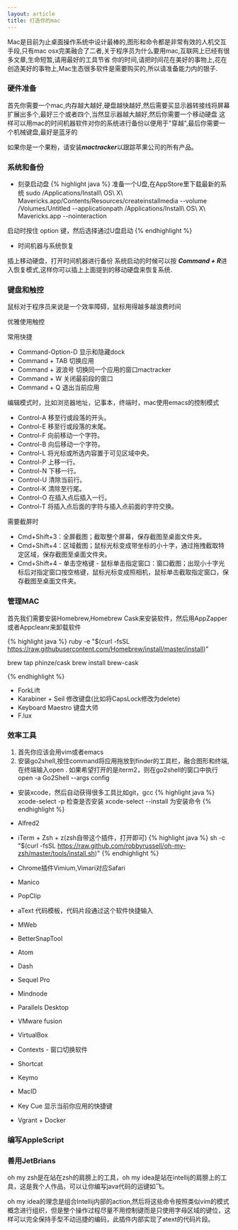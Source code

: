 ```yaml
---
layout: article
title: 打造你的mac
---
```

Mac是目前为止桌面操作系统中设计最棒的,图形和命令都是非常有效的人机交互手段,只有mac osx完美融合了二者,关于程序员为什么要用mac,互联网上已经有很多文章,生命短暂,请用最好的工具节省
你的时间,请把时间花在美好的事物上,花在创造美好的事物上,Mac生态很多软件是需要购买的,所以请准备能力内的银子.

### 硬件准备
首先你需要一个mac,内存越大越好,硬盘越快越好,然后需要买显示器转接线将屏幕扩展出多个,最好三个或者四个,当然显示器越大越好,然后你需要一个移动硬盘
这样可以用mac的时间机器软件对你的系统进行备份以便用于"穿越",最后你需要一个机械键盘,最好是蓝牙的

如果你是一个果粉，请安装***mactracker***以跟踪苹果公司的所有产品。

### 系统和备份

* 刻录启动盘
{% highlight java %}
准备一个U盘,在AppStore里下载最新的系统
sudo /Applications/Install\ OS\ X\ Mavericks.app/Contents/Resources/createinstallmedia --volume 
/Volumes/Untitled --applicationpath /Applications/Install\ OS\ X\ Mavericks.app --nointeraction

启动时按住 option 键，然后选择通过U盘启动
{% endhighlight %}

* 时间机器与系统恢复

插上移动硬盘，打开时间机器进行备份
系统启动的时候可以按 ***Command + R***进入恢复模式,这样你可以插上上面提到的移动硬盘来恢复系统.


### 键盘和触控

鼠标对于程序员来说是一个效率障碍，鼠标用得越多越浪费时间

优雅使用触控

常用快捷

* Command-Option-D 显示和隐藏dock
* Command + TAB 切换应用
* Command + 波浪号 切换同一个应用的窗口mactracker
* Command + W 关闭最前段的窗口
* Command + Q 退出当前应用

编辑模式时，比如浏览器地址，记事本，终端时，mac使用emacs的控制模式

* Control-A 移至行或段落的开头。
* Control-E 移至行或段落的末尾。
* Control-F 向前移动一个字符。
* Control-B 向后移动一个字符。
* Control-L 将光标或所选内容置于可见区域中央。
* Control-P 上移一行。
* Control-N 下移一行。
* Control-U 清除当前行。
* Control-K 清除至行尾。
* Control-O 在插入点后插入一行。
* Control-T 将插入点后面的字符与插入点前面的字符交换。

需要截屏时

* Cmd+Shift+3：全屏截图；截取整个屏幕，保存截图至桌面文件夹。
* Cmd+Shift+4：区域截图；鼠标光标变成带坐标的小十字，通过拖拽截取特定区域，保存截图至桌面文件夹。
* Cmd+Shift+4 - 单击空格键 - 鼠标单击指定窗口：窗口截图；出现小十字光标后对指定窗口按空格键，鼠标光标变成照相机，鼠标单击截取指定窗口，保存截图至桌面文件夹。

### 管理MAC
首先我们需要安装Homebrew,Homebrew Cask来安装软件，然后用AppZapper或者Appcleanr来卸载软件

{% highlight java %}
ruby -e "$(curl -fsSL https://raw.githubusercontent.com/Homebrew/install/master/install)"

brew tap phinze/cask
brew install brew-cask

{% endhighlight %}

* ForkLift
* Karabiner + Seil 修改键盘(比如将CapsLock修改为delete)
* Keyboard Maestro 键盘大师
* F.lux

### 效率工具

1. 首先你应该会用vim或者emacs
2. 安装go2shell,按住command将应用拖放到finder的工具栏，融合图形和终端,在终端输入open . 如果希望打开的是iterm2，则在go2shell的窗口中执行open -a Go2Shell --args config

* 安装xcode，然后自动获得很多工具比如git，gcc
{% highlight java %}
xcode-select -p 检查是否安装
xcode-select --install 为安装命令
{% endhighlight %}


* Alfred2
* iTerm + Zsh + z(zsh自带这个插件，打开即可)
{% highlight java %}
sh -c "$(curl -fsSL https://raw.github.com/robbyrussell/oh-my-zsh/master/tools/install.sh)"
{% endhighlight %}


* Chrome插件Vimium,Vimari对应Safari
* Manico
* PopClip

* aText
代码模板，代码片段通过这个软件快捷输入

* MWeb
* BetterSnapTool
* Atom
* Dash
* Sequel Pro
* Mindnode
* Parallels Desktop
* VMware fusion
* VirtualBox
* Contexts - 窗口切换软件
* Shortcat
* Keymo
* MacID
* Key Cue 显示当前你应用的快捷键
* Vgrant + Docker


### 编写AppleScript


### 善用JetBrians
oh my zsh是在站在zsh的肩膀上的工具，oh my idea是站在intellij的肩膀上的工具，这是我个人作品，可以让你编写java代码的运键如飞。

oh my idea的理念是组合Intellij内部的action,然后将这些命令按照类似vim的模式概念进行组织，但是整个操作过程尽量不用控制键而是只使用字母区域的键位，这样可以完全保持手型不动迅捷的编码，此插件内部实现了atext的代码片段。
